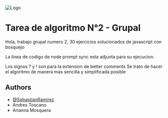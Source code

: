 
![Logo](https://www.unemi.edu.ec/wp-content/uploads/2021/09/LOGO-WEB-AZUL.png)


# Tarea de algoritmo N°2 - Grupal

Hola, trabajo grupal numero 2, 30 ejercicios solucionados de javascript con bosquejo 

La linea de codigo de node prompt sync esta adjunta para su ejecucion.

Los signos ? y ! son para la extension de better comments
Se trato de hacer el algoritmo de manera mas sencilla y simplificada posible



## Authors

- [@SebastianRamirez](https://github.com/Sebastian-Rb)
- Andres Toscano
- Arianna Mosquera
